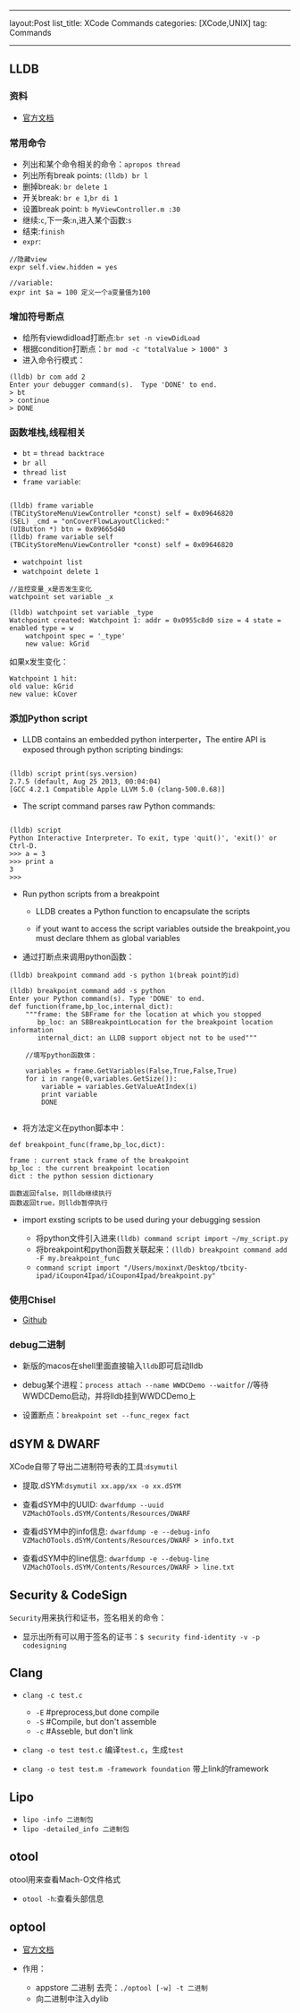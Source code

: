 ------
layout:Post
list_title: XCode Commands
categories: [XCode,UNIX]
tag: Commands

----


> 

## LLDB

### 资料

- [官方文档](http://lldb.llvm.org/tutorial.html)

### 常用命令

- 列出和某个命令相关的命令：`apropos thread`
- 列出所有break points: `(lldb) br l`
- 删掉break: `br delete 1`
- 开关break: `br e 1`,`br di 1`
- 设置break point: `b MyViewController.m :30`
- 继续:`c`,下一条:`n`,进入某个函数:`s`
- 结束:`finish`
- `expr`:

```
//隐藏view
expr self.view.hidden = yes

//variable:
expr int $a = 100 定义一个a变量值为100
```

### 增加符号断点

- 给所有viewdidload打断点:`br set -n viewDidLoad`
- 根据condition打断点：`br mod -c "totalValue > 1000" 3`
- 进入命令行模式：

```
(lldb) br com add 2
Enter your debugger command(s).  Type 'DONE' to end.
> bt
> continue
> DONE
```

### 函数堆栈,线程相关

- `bt` = `thread backtrace`
- `br all`
- `thread list`
- `frame variable`:

```

(lldb) frame variable
(TBCityStoreMenuViewController *const) self = 0x09646820
(SEL) _cmd = "onCoverFlowLayoutClicked:"
(UIButton *) btn = 0x09665d40
(lldb) frame variable self
(TBCityStoreMenuViewController *const) self = 0x09646820
```
- `watchpoint list`
- `watchpoint delete 1`

```
//监控变量_x是否发生变化
watchpoint set variable _x

(lldb) watchpoint set variable _type
Watchpoint created: Watchpoint 1: addr = 0x0955c8d0 size = 4 state = enabled type = w
    watchpoint spec = '_type'
    new value: kGrid
```
如果x发生变化：

```
Watchpoint 1 hit:
old value: kGrid
new value: kCover

```

### 添加Python script

- LLDB contains an embedded python interperter，The entire API is exposed through python scripting bindings:

```

(lldb) script print(sys.version)
2.7.5 (default, Aug 25 2013, 00:04:04) 
[GCC 4.2.1 Compatible Apple LLVM 5.0 (clang-500.0.68)]

```

- The script command parses raw Python commands:

```

(lldb) script
Python Interactive Interpreter. To exit, type 'quit()', 'exit()' or Ctrl-D.
>>> a = 3
>>> print a
3
>>> 
```

- Run python scripts from a breakpoint

	- LLDB creates a Python function to encapsulate the scripts

	- if yout want to access the script variables outside the breakpoint,you must declare thhem as global variables

- 通过打断点来调用python函数：

```
(lldb) breakpoint command add -s python 1(break point的id)

(lldb) breakpoint command add -s python
Enter your Python command(s). Type 'DONE' to end.
def function(frame,bp_loc,internal_dict):
    """frame: the SBFrame for the location at which you stopped
       bp_loc: an SBBreakpointLocation for the breakpoint location information
       internal_dict: an LLDB support object not to be used"""

	//填写python函数体：

	variables = frame.GetVariables(False,True,False,True)
	for i in range(0,variables.GetSize()):
		variable = variables.GetValueAtIndex(i)
		print variable
		DONE
		
```

- 将方法定义在python脚本中：

```
def breakpoint_func(frame,bp_loc,dict):

frame : current stack frame of the breakpoint
bp_loc : the current breakpoint location
dict : the python session dictionary

函数返回false，则lldb继续执行
函数返回true，则lldb暂停执行
```


- import exsting scripts to be used during your debugging session

	- 将python文件引入进来`(lldb) command script import ~/my_script.py`
	- 将breakpoint和python函数关联起来：`(lldb) breakpoint command add -F my.breakpoint_func`
	- `command script import "/Users/moxinxt/Desktop/tbcity-ipad/iCoupon4Ipad/iCoupon4Ipad/breakpoint.py"`

### 使用Chisel

- [Github](https://github.com/facebook/chisel)


### debug二进制

- 新版的macos在shell里面直接输入`lldb`即可启动lldb

- debug某个进程：`process attach --name WWDCDemo --waitfor` //等待WWDCDemo启动，并将lldb挂到WWDCDemo上
- 设置断点：`breakpoint set --func_regex fact`

## dSYM & DWARF

XCode自带了导出二进制符号表的工具:`dsymutil`

- 提取.dSYM:`dsymutil xx.app/xx -o xx.dSYM`

- 查看dSYM中的UUID: `dwarfdump --uuid VZMachOTools.dSYM/Contents/Resources/DWARF`

- 查看dSYM中的info信息: `dwarfdump -e --debug-info VZMachOTools.dSYM/Contents/Resources/DWARF > info.txt`

- 查看dSYM中的line信息: `dwarfdump -e --debug-line VZMachOTools.dSYM/Contents/Resources/DWARF > line.txt`

## Security & CodeSign

`Security`用来执行和证书，签名相关的命令：
- 显示出所有可以用于签名的证书：`$ security find-identity -v -p codesigning `

## Clang

- `clang -c test.c`
	- `-E` #preprocess,but done compile
	- `-S` #Compile, but don't assemble
	- `-c` #Asseble, but don't link

- `clang -o test test.c` 编译`test.c`，生成`test`
- `clang -o test test.m -framework foundation` 带上link的framework
		 

## Lipo

- `lipo -info 二进制包`
- `lipo -detailed_info 二进制包`

## otool

otool用来查看Mach-O文件格式
- `otool -h`:查看头部信息

## optool

- [官方文档](https://github.com/alexzielenski/optool)

- 作用：
	- appstore 二进制 去壳：`./optool [-w] -t 二进制`
	- 向二进制中注入dylib 